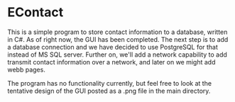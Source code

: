 # EContact

This is a simple program to store contact information to a database, written in C#. As of right now, the GUI has been completed. The next step is to add a database connection and
we have decided to use PostgreSQL for that instead of MS SQL server. Further on, we'll add a network capability to add transmit contact information over a network, and later on we
might add webb pages.

The program has no functionality currently, but feel free to look at the tentative design of the GUI posted as a .png file in the main directory.
